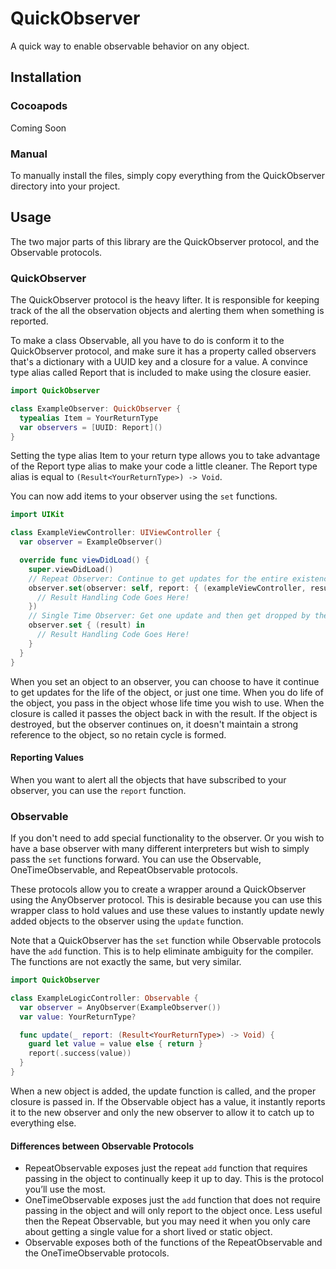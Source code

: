 # QuickObserver
A quick way to enable observable behavior on any object.

## Installation
### Cocoapods
Coming Soon
### Manual
To manually install the files, simply copy everything from the QuickObserver directory into your project.

## Usage
The two major parts of this library are the QuickObserver protocol, and the Observable protocols.
### QuickObserver
The QuickObserver protocol is the heavy lifter. It is responsible for keeping track of the all the observation objects and alerting them when something is reported.

To make a class Observable, all you have to do is conform it to the QuickObserver protocol, and make sure it has a property called observers that's a dictionary with a UUID key and a closure for a value. A convince type alias called Report that is included to make using the closure easier.

```swift
import QuickObserver

class ExampleObserver: QuickObserver {
  typealias Item = YourReturnType
  var observers = [UUID: Report]()
}
```
Setting the type alias Item to your return type allows you to take advantage of the Report type alias to make your code a little cleaner. The Report type alias is equal to `(Result<YourReturnType>) -> Void`.

You can now add items to your observer using the `set` functions.
```swift
import UIKit

class ExampleViewController: UIViewController {
  var observer = ExampleObserver()

  override func viewDidLoad() {
    super.viewDidLoad()
    // Repeat Observer: Continue to get updates for the entire existence of the object.
    observer.set(observer: self, report: { (exampleViewController, result) in
      // Result Handling Code Goes Here!
    })
    // Single Time Observer: Get one update and then get dropped by the observer object.
    observer.set { (result) in
      // Result Handling Code Goes Here!
    }
  }
}
```
When you set an object to an observer, you can choose to have it continue to get updates for the life of the object, or just one time. When you do life of the object, you pass in the object whose life time you wish to use. When the closure is called it passes the object back in with the result. If the object is destroyed, but the observer continues on, it doesn't maintain a strong reference to the object, so no retain cycle is formed.

#### Reporting Values
When you want to alert all the objects that have subscribed to your observer, you can use the `report` function.

### Observable

If you don't need to add special functionality to the observer. Or you wish to have a base observer with many different interpreters but wish to simply pass the `set` functions forward. You can use the Observable, OneTimeObservable, and RepeatObservable protocols.

These protocols allow you to create a wrapper around a QuickObserver using the AnyObserver protocol. This is desirable because you can use this wrapper class to hold values and use these values to instantly update newly added objects to the observer using the `update` function.

Note that a QuickObserver has the `set` function while Observable protocols have the `add` function. This is to help eliminate ambiguity for the compiler. The functions are not exactly the same, but very similar.

```swift
import QuickObserver

class ExampleLogicController: Observable {
  var observer = AnyObserver(ExampleObserver())
  var value: YourReturnType?

  func update(_ report: (Result<YourReturnType>) -> Void) {
    guard let value = value else { return }
    report(.success(value))
  }
}
```

When a new object is added, the update function is called, and the proper closure is passed in. If the Observable object has a value, it instantly reports it to the new observer and only the new observer to allow it to catch up to everything else.

#### Differences between Observable Protocols
 - RepeatObservable exposes just the repeat `add` function that requires passing in the object to continually keep it up to day. This is the protocol you’ll use the most.
 - OneTimeObservable exposes just the `add` function that does not require passing in the object and will only report to the object once. Less useful then the Repeat Observable, but you may need it when you only care about getting a single value for a short lived or static object.
 - Observable exposes both of the functions of the RepeatObservable and the OneTimeObservable protocols.
